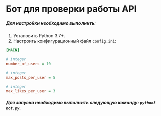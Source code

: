 # Бот для проверки работы API

##### Для настройки необходимо выполнить:
1. Установить Python 3.7+.
2. Настроить конфигурационный файл `config.ini`:
```ini
[MAIN]

# integer
number_of_users = 10

# integer
max_posts_per_user = 5

# integer
max_likes_per_user = 3
```

##### Для запуска необходимо выполнить следующую команду: `python3 bot.py`.
